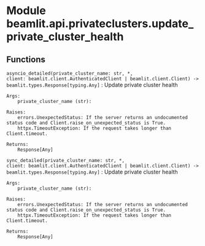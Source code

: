 Module beamlit.api.privateclusters.update_private_cluster_health
================================================================

Functions
---------

`asyncio_detailed(private_cluster_name: str, *, client: beamlit.client.AuthenticatedClient | beamlit.client.Client) ‑> beamlit.types.Response[typing.Any]`
:   Update private cluster health
    
    Args:
        private_cluster_name (str):
    
    Raises:
        errors.UnexpectedStatus: If the server returns an undocumented status code and Client.raise_on_unexpected_status is True.
        httpx.TimeoutException: If the request takes longer than Client.timeout.
    
    Returns:
        Response[Any]

`sync_detailed(private_cluster_name: str, *, client: beamlit.client.AuthenticatedClient | beamlit.client.Client) ‑> beamlit.types.Response[typing.Any]`
:   Update private cluster health
    
    Args:
        private_cluster_name (str):
    
    Raises:
        errors.UnexpectedStatus: If the server returns an undocumented status code and Client.raise_on_unexpected_status is True.
        httpx.TimeoutException: If the request takes longer than Client.timeout.
    
    Returns:
        Response[Any]
